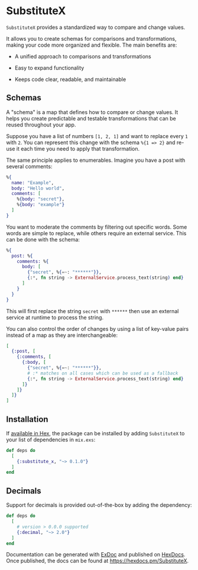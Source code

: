 # SubstituteX

`SubstituteX` provides a standardized way to compare and change values.

It allows you to create schemas for comparisons and transformations,
making your code more organized and flexible. The main benefits are:

  * A unified approach to comparisons and transformations

  * Easy to expand functionality

  * Keeps code clear, readable, and maintainable

## Schemas

A "schema" is a map that defines how to compare or change values.
It helps you create predictable and testable transformations that
can be reused throughout your app.

Suppose you have a list of numbers `[1, 2, 1]` and want to replace
every `1` with `2`. You can represent this change with the schema
`%{1 => 2}` and re-use it each time you need to apply that
transformation.

The same principle applies to enumerables. Imagine you have a
post with several comments:

```elixir
%{
  name: "Example",
  body: "Hello world",
  comments: [
    %{body: "secret"},
    %{body: "example"}
  ]
}
```

You want to moderate the comments by filtering out specific words.
Some words are simple to replace, while others require an external
service. This can be done with the schema:

```elixir
%{
  post: %{
    comments: %{
      body: [
        {"secret", %{=~: "******"}},
        {:*, fn string -> ExternalService.process_text(string) end}
      ]
    }
  }
}
```

This will first replace the string `secret` with `******` then use
an external service at runtime to process the string.

You can also control the order of changes by using a list of key-value
pairs instead of a map as they are interchangeable:

```elixir
[
  {:post, [
    {:comments, [
      {:body, [
        {"secret", %{=~: "******"}},
        # :* matches on all cases which can be used as a fallback
        {:*, fn string -> ExternalService.process_text(string) end}
      ]}
    ]}
  ]}
]
```

## Installation

If [available in Hex](https://hex.pm/docs/publish), the package can be installed
by adding `SubstituteX` to your list of dependencies in `mix.exs`:

```elixir
def deps do
  [
    {:substitute_x, "~> 0.1.0"}
  ]
end
```

## Decimals

Support for decimals is provided out-of-the-box by adding the dependency:

```elixir
def deps do
  [
    # version > 0.0.0 supported
    {:decimal, "~> 2.0"}
  ]
end
```

Documentation can be generated with [ExDoc](https://github.com/elixir-lang/ex_doc)
and published on [HexDocs](https://hexdocs.pm). Once published, the docs can
be found at <https://hexdocs.pm/SubstituteX>.

